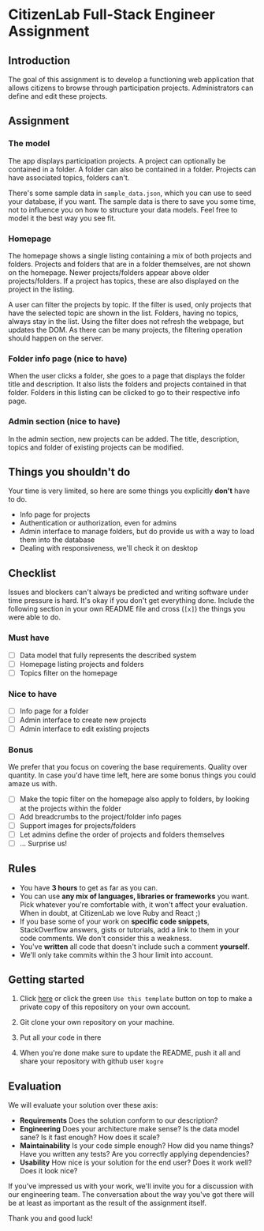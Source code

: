 # CitizenLab Full-Stack Engineer Assignment

## Introduction

The goal of this assignment is to develop a functioning web application that allows citizens to browse through participation projects. Administrators can define and edit these projects.

## Assignment

### The model

The app displays participation projects. A project can optionally be contained in a folder. A folder can also be contained in a folder. Projects can have associated topics, folders can't.

There's some sample data in `sample_data.json`, which you can use to seed your database, if you want. The sample data is there to save you some time, not to influence you on how to structure your data models. Feel free to model it the best way you see fit.

### Homepage

The homepage shows a single listing containing a mix of both projects and folders. Projects and folders that are in a folder themselves, are not shown on the homepage. Newer projects/folders appear above older projects/folders. If a project has topics, these are also displayed on the project in the listing.

A user can filter the projects by topic. If the filter is used, only projects that have the selected topic are shown in the list. Folders, having no topics, always stay in the list. Using the filter does not refresh the webpage, but updates the DOM. As there can be many projects, the filtering operation should happen on the server.

### Folder info page (nice to have)

When the user clicks a folder, she goes to a page that displays the folder title and description. It also lists the folders and projects contained in that folder. Folders in this listing can be clicked to go to their respective info page.

### Admin section (nice to have)

In the admin section, new projects can be added. The title, description, topics and folder of existing projects can be modified.

## Things you shouldn't do

Your time is very limited, so here are some things you explicitly **don't** have to do.

- Info page for projects
- Authentication or authorization, even for admins
- Admin interface to manage folders, but do provide us with a way to load them into the database
- Dealing with responsiveness, we'll check it on desktop

## Checklist

Issues and blockers can't always be predicted and writing software under time pressure is hard. It's okay if you don't get everything done. Include the following section in your own README file and cross (`[x]`) the things you were able to do.

### Must have

- [ ] Data model that fully represents the described system
- [ ] Homepage listing projects and folders
- [ ] Topics filter on the homepage

### Nice to have

- [ ] Info page for a folder
- [ ] Admin interface to create new projects
- [ ] Admin interface to edit existing projects

### Bonus

We prefer that you focus on covering the base requirements. Quality over quantity. In case you'd have time left, here are some bonus things you could amaze us with.

- [ ] Make the topic filter on the homepage also apply to folders, by looking at the projects within the folder
- [ ] Add breadcrumbs to the project/folder info pages
- [ ] Support images for projects/folders
- [ ] Let admins define the order of projects and folders themselves
- [ ] ... Surprise us!

## Rules

- You have **3 hours** to get as far as you can.
- You can use **any mix of languages, libraries or frameworks** you want. Pick whatever you're comfortable with, it won't affect your evaluation. When in doubt, at CitizenLab we love Ruby and React ;)
- If you base some of your work on **specific code snippets**, StackOverflow answers, gists or tutorials, add a link to them in your code comments. We don't consider this a weakness.
- You've **written** all code that doesn't include such a comment **yourself**.
- We'll only take commits within the 3 hour limit into account.

## Getting started

1. Click [here](https://github.com/CitizenLabDotCo/cl-assignment-full-stack/generate) or click the green `Use this template` button on top to make a private copy of this repository on your own account.

2. Git clone your own repository on your machine.

3. Put all your code in there

4. When you're done make sure to update the README, push it all and share your repository with github user `kogre`

## Evaluation

We will evaluate your solution over these axis:

- **Requirements** Does the solution conform to our description?
- **Engineering** Does your architecture make sense? Is the data model sane? Is it fast enough? How does it scale?
- **Maintainability** Is your code simple enough? How did you name things? Have you written any tests? Are you correctly applying dependencies?
- **Usability** How nice is your solution for the end user? Does it work well? Does it look nice?

If you've impressed us with your work, we'll invite you for a discussion with our engineering team. The conversation about the way you've got there will be at least as important as the result of the assignment itself.

Thank you and good luck!
